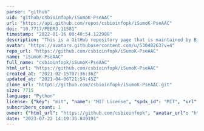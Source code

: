 ```yaml
---
parser: "github"
uid: "github/csbioinfopk/iSumoK-PseAAC"
url: "https://api.github.com/repos/csbioinfopk/iSumoK-PseAAC"
doi: "10.7717/PEERJ.11581"
timestamp: "2022-01-16 00:40:54.122988"
description: "This is a GitHub repository page that is maintained by Bioinformatics Lab at the Department of Computer Science, University of Management and Technology, Lahore, Pakistan."
avatar: "https://avatars.githubusercontent.com/u/53048263?v=4"
repo_url: "https://github.com/csbioinfopk/iSumoK-PseAAC"
name: "iSumoK-PseAAC"
full_name: "csbioinfopk/iSumoK-PseAAC"
html_url: "https://github.com/csbioinfopk/iSumoK-PseAAC"
created_at: "2021-02-15T07:36:36Z"
updated_at: "2021-04-06T21:54:45Z"
clone_url: "https://github.com/csbioinfopk/iSumoK-PseAAC.git"
size: 7715
language: "Python"
license: {"key": "mit", "name": "MIT License", "spdx_id": "MIT", "url": "https://api.github.com/licenses/mit", "node_id": "MDc6TGljZW5zZTEz"}
subscribers_count: 1
owner: {"html_url": "https://github.com/csbioinfopk", "avatar_url": "https://avatars.githubusercontent.com/u/53048263?v=4", "login": "csbioinfopk", "type": "User"}
date: "2023-07-22 14:19:36.849191"
---
```


